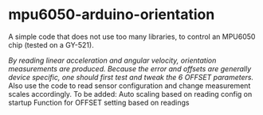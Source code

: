 # mpu6050-arduino-orientation
A simple code that does not use too many libraries, to control an MPU6050 chip (tested on a GY-521). 

*By reading linear acceleration and angular velocity, orientation measurements are produced.*
*Because the error and offsets are generally device specific, one should first test and tweak the 6 OFFSET parameters.*
Also use the code to read sensor configuration and change measurement scales accordingly.
To be added:
Auto scaling based on reading config on startup
Function for OFFSET setting based on readings
